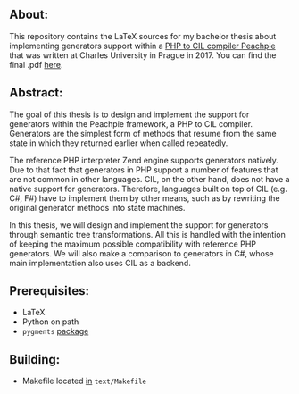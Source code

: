 ## About:
This repository contains the LaTeX sources for my bachelor thesis about implementing generators support within a [PHP to CIL compiler Peachpie](https://github.com/peachpiecompiler/peachpie) that was written at Charles University in Prague in 2017. You can find the final .pdf [here](https://github.com/petrroll/bachelor-thesis/raw/master/text/thesis.pdf).

## Abstract:

The goal of this thesis is to design and implement the support for generators within the Peachpie framework, a PHP to CIL compiler. Generators are the simplest form of methods that resume from the same state in which they returned earlier when called repeatedly. 

The reference PHP interpreter Zend engine supports generators natively. Due to that fact that generators in PHP support a number of features that are not common in other languages. CIL, on the other hand, does not have a native support for generators. Therefore, languages built on top of CIL (e.g. C#, F#) have to implement them by other means, such as by rewriting the original generator methods into state machines. 

In this thesis, we will design and implement the support for generators through semantic tree transformations. All this is handled with the intention of keeping the maximum possible compatibility with reference PHP generators. We will also make a comparison to generators in C\#, whose main implementation also uses CIL as a backend.

## Prerequisites:
- LaTeX
- Python on path
- `pygments` [package](http://pygments.org/)

## Building:
- Makefile located [in](https://github.com/petrroll/bachelor-thesis/blob/master/text/Makefile) `text/Makefile`